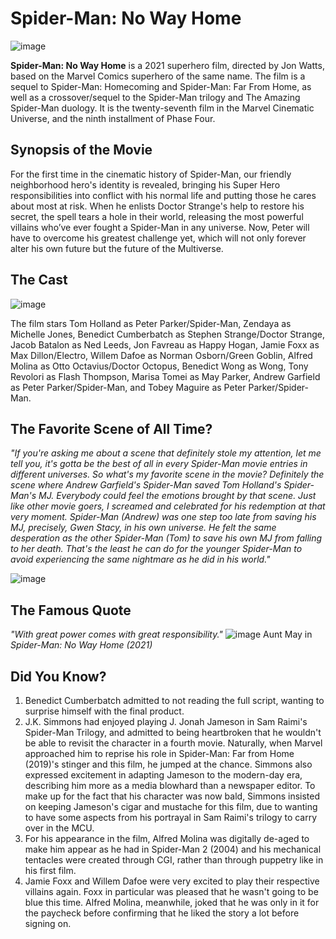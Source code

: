 # Spider-Man: No Way Home
![image](https://github.com/user-attachments/assets/fe03a7a2-3d63-400f-a2b3-c84c8f2b5d0b)

**Spider-Man: No Way Home** is a 2021 superhero film, directed by Jon Watts, based on the Marvel Comics superhero of the same name. The film is a sequel to Spider-Man: Homecoming and Spider-Man: Far From Home, as well as a crossover/sequel to the Spider-Man trilogy and The Amazing Spider-Man duology. It is the twenty-seventh film in the Marvel Cinematic Universe, and the ninth installment of Phase Four. 


## Synopsis of the Movie
For the first time in the cinematic history of Spider-Man, our friendly neighborhood hero's identity is revealed, bringing his Super Hero responsibilities into conflict with his normal life and putting those he cares about most at risk. When he enlists Doctor Strange's help to restore his secret, the spell tears a hole in their world, releasing the most powerful villains who’ve ever fought a Spider-Man in any universe. Now, Peter will have to overcome his greatest challenge yet, which will not only forever alter his own future but the future of the Multiverse.

## The Cast
  ![image](https://github.com/user-attachments/assets/2217ff20-5a28-4cb5-bed1-be4568342272)

The film stars Tom Holland as Peter Parker/Spider-Man, Zendaya as Michelle Jones, Benedict Cumberbatch as Stephen Strange/Doctor Strange, Jacob Batalon as Ned Leeds, Jon Favreau as Happy Hogan, Jamie Foxx as Max Dillon/Electro, Willem Dafoe as Norman Osborn/Green Goblin, Alfred Molina as Otto Octavius/Doctor Octopus, Benedict Wong as Wong, Tony Revolori as Flash Thompson, Marisa Tomei as May Parker, Andrew Garfield as Peter Parker/Spider-Man, and Tobey Maguire as Peter Parker/Spider-Man.

## The Favorite Scene of All Time?
_"If you're asking me about a scene that definitely stole my attention, let me tell you, it's gotta be the best of all in every Spider-Man movie entries in different universes. So what's my favorite scene in the movie? Definitely the scene where Andrew Garfield's Spider-Man saved Tom Holland's Spider-Man's MJ. Everybody could feel the emotions brought by that scene. Just like other movie goers, I screamed and celebrated for his redemption at that very moment. Spider-Man (Andrew) was one step too late from saving his MJ, precisely, Gwen Stacy, in his own universe. He felt the same desperation as the other Spider-Man (Tom) to save his own MJ from falling to her death. That's the least he can do for the younger Spider-Man to avoid experiencing the same nightmare as he did in his world."_

![image](https://github.com/user-attachments/assets/9f4d4670-d50c-48ba-91f4-897c94c9036c)

## The Famous Quote
_"With great power comes with great responsibility."_ 
![image](https://github.com/user-attachments/assets/71843f99-67b0-4234-8541-c4ada3b3e7f9)
Aunt May in _Spider-Man: No Way Home (2021)_

## Did You Know?
1. Benedict Cumberbatch admitted to not reading the full script, wanting to surprise himself with the final product.
2. J.K. Simmons had enjoyed playing J. Jonah Jameson in Sam Raimi's Spider-Man Trilogy, and admitted to being heartbroken that he wouldn't be able to revisit the character in a fourth movie. Naturally, when Marvel approached him to reprise his role in Spider-Man: Far from Home (2019)'s stinger and this film, he jumped at the chance. Simmons also expressed excitement in adapting Jameson to the modern-day era, describing him more as a media blowhard than a newspaper editor. To make up for the fact that his character was now bald, Simmons insisted on keeping Jameson's cigar and mustache for this film, due to wanting to have some aspects from his portrayal in Sam Raimi's trilogy to carry over in the MCU.
3. For his appearance in the film, Alfred Molina was digitally de-aged to make him appear as he had in Spider-Man 2 (2004) and his mechanical tentacles were created through CGI, rather than through puppetry like in his first film.
4. Jamie Foxx and Willem Dafoe were very excited to play their respective villains again. Foxx in particular was pleased that he wasn't going to be blue this time. Alfred Molina, meanwhile, joked that he was only in it for the paycheck before confirming that he liked the story a lot before signing on.
